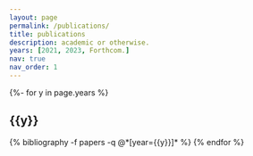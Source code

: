 ```yaml
---
layout: page
permalink: /publications/
title: publications
description: academic or otherwise.
years: [2021, 2023, Forthcom.]
nav: true
nav_order: 1
---
```

<!-- _pages/publications.md -->
<div class="publications">

{%- for y in page.years %}
  <h2 class="year">{{y}}</h2>
  {% bibliography -f papers -q @*[year={{y}}]* %}
{% endfor %}

</div>
